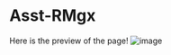 # Asst-RMgx
Here is the preview of the page!
![image](https://user-images.githubusercontent.com/76109038/161431628-ba996268-3bd5-444b-a8d8-3a00cb61e97c.png)
